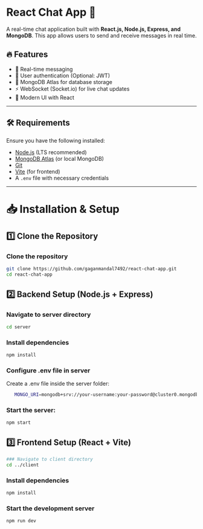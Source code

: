 # React Chat App 🚀

A real-time chat application built with **React.js, Node.js, Express, and MongoDB**. This app allows users to send and receive messages in real time.

## 🔥 Features
- 💬 Real-time messaging
- 🔐 User authentication (Optional: JWT)
- 🏪 MongoDB Atlas for database storage
- ⚡ WebSocket (Socket.io) for live chat updates
- 🎨 Modern UI with React

---

## 🛠️ Requirements
Ensure you have the following installed:
- [Node.js](https://nodejs.org/) (LTS recommended)
- [MongoDB Atlas](https://www.mongodb.com/atlas) (or local MongoDB)
- [Git](https://git-scm.com/)
- [Vite](https://vitejs.dev/) (for frontend)
- A `.env` file with necessary credentials

---

# 📥 Installation & Setup

## **1️⃣ Clone the Repository**

### Clone the repository
```bash
git clone https://github.com/gaganmandal7492/react-chat-app.git
cd react-chat-app
```
## **2️⃣ Backend Setup (Node.js + Express)**
### Navigate to server directory
```bash
cd server
```

### Install dependencies
```bash
npm install
```
### Configure .env file in server
   Create a .env file inside the server folder:
   ```bash
      MONGO_URI=mongodb+srv://your-username:your-password@cluster0.mongodb.net/chat
   ```
### Start the server:
```bash
npm start
```

## 3️⃣ Frontend Setup (React + Vite)
```bash
### Navigate to client directory
cd ../client
```

### Install dependencies
```bash
npm install
```

### Start the development server
```bash
npm run dev
```


